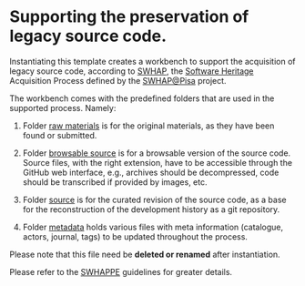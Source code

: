 # Supporting the preservation of legacy source code.

Instantiating this template creates a workbench to support the acquisition of legacy source code, according to [SWHAP](), the [Software Heritage](https://www.softwareheritage.org/) Acquisition Process defined by the [SWHAP\@Pisa]() project.

The workbench comes with the predefined folders that are used in the supported process. Namely:

1. Folder [raw materials](./raw_materials) is for the original materials, as they have been found or submitted.

1. Folder [browsable source](./browsable_source) is for a browsable version of the source code. Source files, with the right extension, have to be accessible through the GitHub web interface, e.g., archives should be decompressed, code should be transcribed if provided by images, etc.

1. Folder [source](./source) is for the curated revision of the source code, as a base for the reconstruction of the development history as a git repository.

1. Folder [metadata](/.metadata) holds various files with meta information (catalogue, actors, journal, tags) to be updated throughout the process. 

Please note that this file need be **deleted or renamed** after instantiation.

Please refer to the [SWHAPPE](https://github.com/Unipisa/SWHAPPE) guidelines for greater details. 
